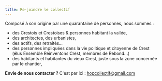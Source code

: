 ```yaml
---
title: Re-joindre le collectif
---
```

Composé à son origine par une quarantaine de personnes, nous sommes : 
- des Crestois et Crestoises & personnes habitant la vallée, 
- des architectes, des urbanistes, 
- des actifs, des retraités...
- des personnes impliquées dans la vie politique et citoyenne de Crest (élus Ensemble Réinventons Crest, membres de Rebond...)
- des habitants et habitantes du vieux Crest, juste sous la zone concernée par le chantier, 

**Envie de nous contacter ?**
C'est par ici : [hopcollectif@gmail.com](mailto:hopcollectif@gmail.com)